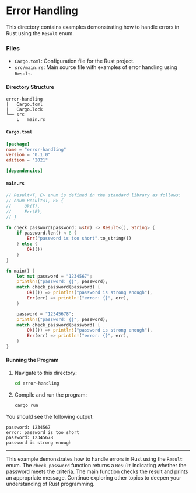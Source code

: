 # Error Handling

This directory contains examples demonstrating how to handle errors in Rust using the `Result` enum.

### Files

- `Cargo.toml`: Configuration file for the Rust project.
- `src/main.rs`: Main source file with examples of error handling using `Result`.

#### Directory Structure

```
error-handling
│   Cargo.toml
|   Cargo.lock
└── src
    L   main.rs
```

#### `Cargo.toml`

```toml
[package]
name = "error-handling"
version = "0.1.0"
edition = "2021"

[dependencies]
```

#### `main.rs`

```rust
// Result<T, E> enum is defined in the standard library as follows:
// enum Result<T, E> {
//     Ok(T),
//     Err(E),
// }

fn check_password(password: &str) -> Result<(), String> {
    if password.len() < 8 {
        Err("password is too short".to_string())
    } else {
        Ok(())
    }
}

fn main() {
    let mut password = "1234567";
    println!("password: {}", password);
    match check_password(password) {
        Ok(()) => println!("password is strong enough"),
        Err(err) => println!("error: {}", err),
    }

    password = "12345678";
    println!("password: {}", password);
    match check_password(password) {
        Ok(()) => println!("password is strong enough"),
        Err(err) => println!("error: {}", err),
    }
}
```

#### Running the Program

1. Navigate to this directory:

   ```sh
   cd error-handling
   ```

2. Compile and run the program:
   ```sh
   cargo run
   ```

You should see the following output:

```
password: 1234567
error: password is too short
password: 12345678
password is strong enough
```

---

This example demonstrates how to handle errors in Rust using the `Result` enum. The `check_password` function returns a `Result` indicating whether the password meets the criteria. The main function checks the result and prints an appropriate message. Continue exploring other topics to deepen your understanding of Rust programming.
